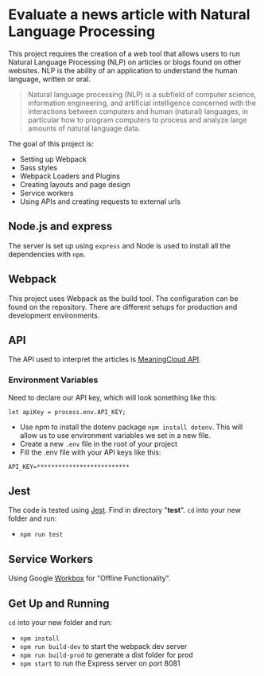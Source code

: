 # Evaluate a news article with Natural Language Processing
This project requires the creation of a web tool that allows users to run Natural Language Processing (NLP) on articles or blogs found on other websites. NLP is the ability of an application to understand the human language, written or oral.
> Natural language processing (NLP) is a subfield of computer science, information engineering, and artificial intelligence concerned with the interactions between computers and human (natural) languages, in particular how to program computers to process and analyze large amounts of natural language data.

The goal of this project is:
- Setting up Webpack
- Sass styles
- Webpack Loaders and Plugins
- Creating layouts and page design
- Service workers
- Using APIs and creating requests to external urls

## Node.js and express
The server is set up using ```express``` and Node is used to install all the dependencies with ```npm```.

## Webpack
This project uses Webpack as the build tool. The configuration can be found on the repository. There are different setups for production and development environments.

## API
The API used to interpret the articles is [MeaningCloud API]( https://www.meaningcloud.com/developer/sentiment-analysis).

### Environment Variables
Need to declare our API key, which will look something like this:
```
let apiKey = process.env.API_KEY;
```
- Use npm to install the dotenv package ```npm install dotenv```. This will allow us to use environment variables we set in a new file.
- Create a new ```.env``` file in the root of your project
- Fill the .env file with your API keys like this:
```
API_KEY=**************************
```
## Jest
The code is tested using [Jest](https://jestjs.io/). Find in directory "__test__".
`cd` into your new folder and run:
- ```npm run test```

## Service Workers
Using Google [Workbox](https://developers.google.com/web/tools/workbox) for "Offline Functionality".

## Get Up and Running

`cd` into your new folder and run:
- ```npm install```
- ```npm run build-dev``` to start the webpack dev server
- ```npm run build-prod``` to generate a dist folder for prod
- ```npm start``` to run the Express server on port 8081

